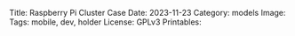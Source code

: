 Title: Raspberry Pi Cluster Case
Date: 2023-11-23
Category: models
Image: 
Tags: mobile, dev, holder
License: GPLv3
Printables: 
